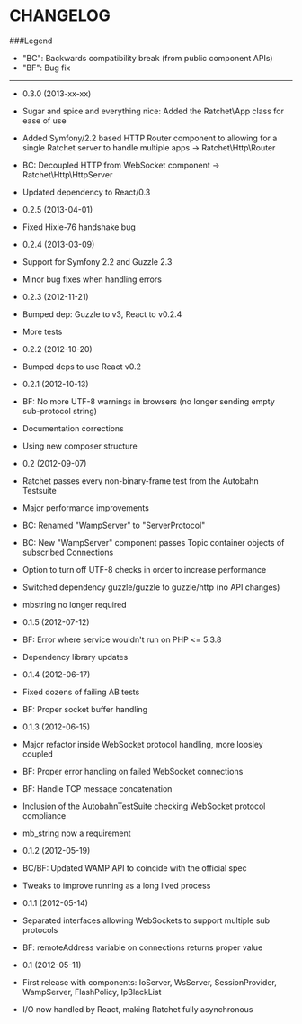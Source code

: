 CHANGELOG
=========

###Legend

* "BC": Backwards compatibility break (from public component APIs)
* "BF": Bug fix

---

* 0.3.0 (2013-xx-xx)

 * Sugar and spice and everything nice: Added the Ratchet\App class for ease of use
 * Added Symfony/2.2 based HTTP Router component to allowing for a single Ratchet server to handle multiple apps -> Ratchet\Http\Router
 * BC: Decoupled HTTP from WebSocket component -> Ratchet\Http\HttpServer
 * Updated dependency to React/0.3

* 0.2.5 (2013-04-01)

 * Fixed Hixie-76 handshake bug

* 0.2.4 (2013-03-09)

 * Support for Symfony 2.2 and Guzzle 2.3
 * Minor bug fixes when handling errors

* 0.2.3 (2012-11-21)

 * Bumped dep: Guzzle to v3, React to v0.2.4
 * More tests

* 0.2.2 (2012-10-20)

 * Bumped deps to use React v0.2

* 0.2.1 (2012-10-13)

 * BF: No more UTF-8 warnings in browsers (no longer sending empty sub-protocol string)
 * Documentation corrections
 * Using new composer structure

* 0.2 (2012-09-07)

 * Ratchet passes every non-binary-frame test from the Autobahn Testsuite
 * Major performance improvements
 * BC: Renamed "WampServer" to "ServerProtocol"
 * BC: New "WampServer" component passes Topic container objects of subscribed Connections
 * Option to turn off UTF-8 checks in order to increase performance
 * Switched dependency guzzle/guzzle to guzzle/http (no API changes)
 * mbstring no longer required

* 0.1.5 (2012-07-12)

 * BF: Error where service wouldn't run on PHP <= 5.3.8
 * Dependency library updates

* 0.1.4 (2012-06-17)

 * Fixed dozens of failing AB tests
 * BF: Proper socket buffer handling

* 0.1.3 (2012-06-15)

 * Major refactor inside WebSocket protocol handling, more loosley coupled
 * BF: Proper error handling on failed WebSocket connections
 * BF: Handle TCP message concatenation
 * Inclusion of the AutobahnTestSuite checking WebSocket protocol compliance
 * mb_string now a requirement

* 0.1.2 (2012-05-19)

 * BC/BF: Updated WAMP API to coincide with the official spec
 * Tweaks to improve running as a long lived process

* 0.1.1 (2012-05-14)

 * Separated interfaces allowing WebSockets to support multiple sub protocols
 * BF: remoteAddress variable on connections returns proper value

* 0.1 (2012-05-11)

 * First release with components: IoServer, WsServer, SessionProvider, WampServer, FlashPolicy, IpBlackList
 * I/O now handled by React, making Ratchet fully asynchronous

